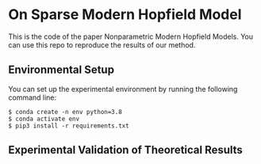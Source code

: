 # On Sparse Modern Hopfield Model
This is the code of the paper Nonparametric Modern Hopfield Models. You can use this repo to reproduce the results of our method.

## Environmental Setup

You can set up the experimental environment by running the following command line:

```shell
$ conda create -n env python=3.8
$ conda activate env
$ pip3 install -r requirements.txt
```

## Experimental Validation of Theoretical Results

